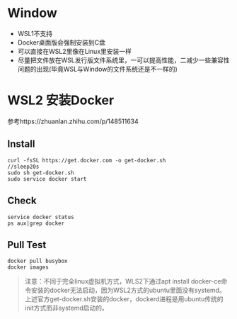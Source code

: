 # Window 
- WSL1不支持
- Docker桌面版会强制安装到C盘
- 可以直接在WSL2里像在Linux里安装一样
- 尽量把文件放在WSL发行版文件系统里，一可以提高性能，二减少一些兼容性问题的出现(毕竟WSL与Window的文件系统还是不一样的)

# WSL2 安装Docker
参考https://zhuanlan.zhihu.com/p/148511634
## Install
```
curl -fsSL https://get.docker.com -o get-docker.sh
//sleep20s
sudo sh get-docker.sh
sudo service docker start
```
## Check 
```
service docker status
ps aux|grep docker
```
## Pull Test
```
docker pull busybox
docker images
```
> 注意：不同于完全linux虚拟机方式，WLS2下通过apt install docker-ce命令安装的docker无法启动，因为WSL2方式的ubuntu里面没有systemd。上述官方get-docker.sh安装的docker，dockerd进程是用ubuntu传统的init方式而非systemd启动的。
